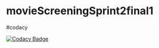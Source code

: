 # movieScreeningSprint2final1

#codacy

[![Codacy Badge](https://api.codacy.com/project/badge/Grade/cd0749515425426c81f79b1d6d349f1c)](https://www.codacy.com/app/utkarsh311/movieScreeningSprint2final1?utm_source=github.com&amp;utm_medium=referral&amp;utm_content=utkarsh311/movieScreeningSprint2final1&amp;utm_campaign=Badge_Grade)
